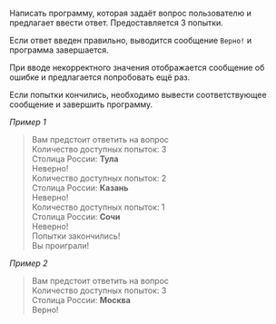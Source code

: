 Написать программу, которая задаёт вопрос пользователю и предлагает ввести ответ. Предоставляется 3 попытки.

Если ответ введен правильно, выводится сообщение `Верно!` и программа завершается.

При вводе некорректного значения отображается сообщение об ошибке и предлагается попробовать ещё раз.

Если попытки кончились, необходимо вывести соответствующее сообщение и завершить программу.


_Пример 1_  
> Вам предстоит ответить на вопрос  
> Количество доступных попыток: 3  
> Столица России: **Тула**  
> Неверно!  
> Количество доступных попыток: 2  
> Столица России: **Казань**  
> Неверно!  
> Количество доступных попыток: 1  
> Столица России: **Сочи**  
> Неверно!  
> Попытки закончились!  
> Вы проиграли!  

_Пример 2_  
> Вам предстоит ответить на вопрос  
> Количество доступных попыток: 3  
> Столица России: **Москва**  
> Верно!  
